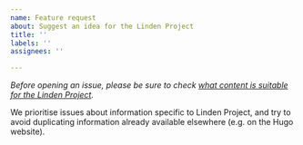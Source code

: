 ```yaml
---
name: Feature request
about: Suggest an idea for the Linden Project
title: ''
labels: ''
assignees: ''

---
```


*Before opening an issue, please be sure to check [what content is suitable for the Linden Project](https://poppygo.github.io/poppygo-book/about).*

We prioritise issues about information specific to Linden Project, and try to avoid duplicating information already available elsewhere (e.g. on the Hugo website).
